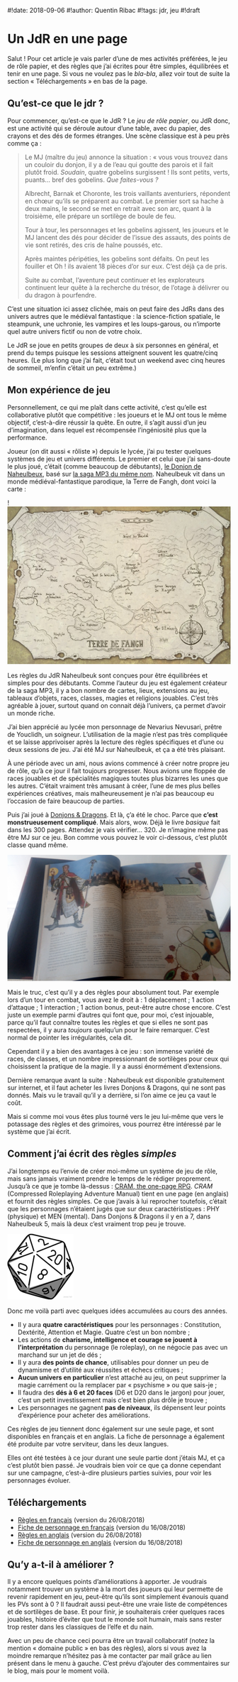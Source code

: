 #!date: 2018-09-06
#!author: Quentin Ribac
#!tags: jdr, jeu
#!draft

# Un JdR en une page
Salut ! Pour cet article je vais parler d’une de mes activités préférées, le jeu de rôle papier, et des règles que j’ai écrites pour être simples, équilibrées et tenir en une page.
Si vous ne voulez pas le *bla-bla*, allez voir tout de suite la section « Téléchargements » en bas de la page.

## Qu’est-ce que le jdr ?
Pour commencer, qu’est-ce que le JdR ? Le *jeu de rôle papier*, ou JdR donc, est une activité qui se déroule autour d’une table, avec du papier, des crayons et des dés de formes étranges. Une scène classique est à peu près comme ça :

> Le MJ (maître du jeu) annonce la situation : « vous vous trouvez dans un couloir du donjon, il y a de l’eau qui goutte des parois et il fait plutôt froid. *Soudain*, quatre gobelins surgissent ! Ils sont petits, verts, puants… bref des gobelins. *Que faites-vous ?*
>
> Albrecht, Barnak et Choronte, les trois vaillants aventuriers, répondent en chœur qu’ils se préparent au combat. Le premier sort sa hache à deux mains, le second se met en retrait avec son arc, quant à la troisième, elle prépare un sortilège de boule de feu.
>
> Tour à tour, les personnages et les gobelins agissent, les joueurs et le MJ lancent des dés pour décider de l’issue des assauts, des points de vie sont retirés, des cris de haîne poussés, etc.
>
> Après maintes péripéties, les gobelins sont défaits. On peut les fouiller et Oh ! ils avaient 18 pièces d’or sur eux. C’est déjà ça de pris.
>
> Suite au combat, l’aventure peut continuer et les explorateurs continuent leur quête à la recherche du trésor, de l’otage à délivrer ou du dragon à pourfendre.

C’est une situation ici assez clichée, mais on peut faire des JdRs dans des univers autres que le médiéval fantastique : la science-fiction spatiale, le steampunk, une uchronie, les vampires et les loups-garous, ou n’importe quel autre univers fictif ou non de votre choix.

Le JdR se joue en petits groupes de deux à six personnes en général, et prend du temps puisque les sessions atteignent souvent les quatre/cinq heures. (Le plus long que j’ai fait, c’était tout un weekend avec cinq heures de sommeil, m’enfin c’était un peu extrême.)

## Mon expérience de jeu
Personnellement, ce qui me plaît dans cette activité, c’est qu’elle est collaborative plutôt que compétitive : les joueurs et le MJ ont tous le même objectif, c’est-à-dire réussir la quête.
En outre, il s’agit aussi d’un jeu d’imagination, dans lequel est récompensée l’ingéniosité plus que la performance.

Joueur (on dit aussi « rôliste ») depuis le lycée, j’ai pu tester quelques systèmes de jeu et univers différents. Le premier et celui que j’ai sans-doute le plus joué, c’était (comme beaucoup de débutants), [le Donjon de Naheulbeux](https://naheulbeuk.com), basé sur [la saga MP3 du même nom](https://www.penofchaos.com/warham/donjon-telecharge.htm). Naheulbeuk vit dans un monde médiéval-fantastique parodique, la Terre de Fangh, dont voici la carte :

!![carte de la Terre de Fangh](/media/img/2018/09/fangh-marion-globale.jpg)

Les règles du JdR Naheulbeuk sont conçues pour être équilibrées et simples pour des débutants. Comme l’auteur du jeu est également créateur de la saga MP3, il y a bon nombre de cartes, lieux, extensions au jeu, tableaux d’objets, races, classes, magies et religions jouables. C’est très agréable à jouer, surtout quand on connait déjà l’univers, ça permet d’avoir un monde riche.

J’ai bien apprécié au lycée mon personnage de Nevarius Nevusari, prêtre de Youclidh, un soigneur. L’utilisation de la magie n’est pas très compliquée et se laisse apprivoiser après la lecture des règles spécifiques et d’une ou deux sessions de jeu. J’ai été MJ sur Naheulbeuk, et ça a été très plaisant.

À une période avec un ami, nous avions commencé à créer notre propre jeu de rôle, qu’à ce jour il fait toujours progresser. Nous avions une floppée de races jouables et de spécialités magiques toutes plus bizarres les unes que les autres. C’était vraiment très amusant à créer, l’une de mes plus belles expériences créatives, mais malheureusement je n’ai pas beaucoup eu l’occasion de faire beaucoup de parties.

Puis j’ai joué à [Donjons & Dragons](https://dnd.wizards.com). Et là, ç’a été le choc. Parce que **c’est monstrueusement compliqué**. Mais alors, wow. Déjà le livre *basique* fait dans les 300 pages. Attendez je vais vérifier… 320. Je n’imagine même pas être MJ sur ce jeu. Bon comme vous pouvez le voir ci-dessous, c’est plutôt classe quand même.

![la page ‘Half-elf’ du Player’s Handbook](/media/img/2018/09/dnd-handbook.jpg)

Mais le truc, c’est qu’il y a des règles pour absolument tout. Par exemple lors d’un tour en combat, vous avez le droit à : 1 déplacement ; 1 action d’attaque ; 1 interaction ; 1 action bonus, peut-être autre chose encore. C’est juste un exemple parmi d’autres qui font que, pour moi, c’est injouable, parce qu’il faut connaître toutes les règles et que si elles ne sont pas respectées, il y aura *toujours* quelqu’un pour le faire remarquer. C’est normal de pointer les irrégularités, cela dit.

Cependant il y a bien des avantages à ce jeu : son immense variété de races, de classes, et un nombre impressionnant de sortilèges pour ceux qui choisissent la pratique de la magie. Il y a aussi énormément d’extensions.

Dernière remarque avant la suite : Naheulbeuk est disponible gratuitement sur internet, et il faut acheter les livres Donjons & Dragons, qui ne sont pas donnés. Mais vu le travail qu’il y a derrière, si l’on aime ce jeu ça vaut le coût.

Mais si comme moi vous êtes plus tourné vers le jeu lui-même que vers le potassage des règles et des grimoires, vous pourrez être intéressé par le système que j’ai écrit.

## Comment j’ai écrit des règles *simples*
J’ai longtemps eu l’envie de créer moi-même un système de jeu de rôle, mais sans jamais vraiment prendre le temps de le rédiger proprement. Jusqu’à ce que je tombe là-dessus : [CRAM, the one-page RPG](http://onepagerpg.com). *CRAM* (Compressed Roleplaying Adventure Manual) tient en une page (en anglais) et fournit des règles simples. Ce que j’avais à lui reprocher toutefois, c’était que les personnages n’étaient jugés que sur deux caractéristiques : PHY (physique) et MEN (mental). Dans Donjons & Dragons il y en a 7, dans Naheulbeuk 5, mais là deux c’est vraiment trop peu je trouve.

![icône D20](/media/img/2018/09/d20.png)

Donc me voilà parti avec quelques idées accumulées au cours des années.

* Il y aura **quatre caractéristiques** pour les personnages : Constitution, Dextérité, Attention et Magie. Quatre c’est un bon nombre ;
* Les actions de **charisme, intelligence et courage se jouent à l’interprétation** du personnage (le roleplay), on ne négocie pas avec un marchand sur un jet de dés ;
* Il y aura **des points de chance**, utilisables pour donner un peu de dynamisme et d’utilité aux réussites et échecs critiques ;
* **Aucun univers en particulier** n’est attaché au jeu, on peut supprimer la magie carrément ou la remplacer par « psychisme » ou que sais-je ;
* Il faudra des **dés à 6 et 20 faces** (D6 et D20 dans le jargon) pour jouer, c’est un petit investissement mais c’est bien plus drôle je trouve ;
* Les personnages ne gagnent **pas de niveaux**, ils dépensent leur points d’expérience pour acheter des améliorations.

Ces règles de jeu tiennent donc également sur une seule page, et sont disponibles en français et en anglais. La fiche de personnage a également été produite par votre serviteur, dans les deux langues.

Elles ont été testées à ce jour durant une seule partie dont j’étais MJ, et ça c’est plutôt bien passé. Je voudrais bien voir ce que ça donne cependant sur une campagne, c’est-à-dire plusieurs parties suivies, pour voir les personnages évoluer.

## Téléchargements

* [Règles en français](/media/files/jdr/jdr-20180826.pdf) (version du 26/08/2018)
* [Fiche de personnage en français](/media/files/jdr/fichePerso-20180816.pdf) (version du 16/08/2018)
* [Règles en anglais](/media/files/jdr/rpg-20180826.pdf) (version du 26/08/2018)
* [Fiche de personnage en anglais](/media/files/jdr/characterSheet-20180816.pdf) (version du 16/08/2018)

## Qu’y a-t-il à améliorer ?
Il y a encore quelques points d’améliorations à apporter. Je voudrais notamment trouver un système à la mort des joueurs qui leur permette de revenir rapidement en jeu, peut-être qu’ils sont simplement évanouis quand les PVs sont à 0 ? Il faudrait aussi peut-être une vraie liste de compétences et de sortilèges de base. Et pour finir, je souhaiterais créer quelques races jouables, histoire d’éviter que tout le monde soit humain, mais sans rester trop rester dans les classiques de l’elfe et du nain.

Avec un peu de chance ceci pourra être un travail collaboratif (notez la mention « domaine public » en bas des règles), alors si vous avez la moindre remarque n’hésitez pas à me contacter par mail grâce au lien présent dans le menu à gauche. C’est prévu d’ajouter des commentaires sur le blog, mais pour le moment voilà.
